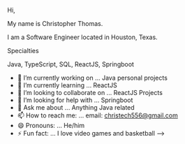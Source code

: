 Hi,

My name is Christopher Thomas. 

I am a Software Engineer located in Houston, Texas.
 
Specialties 

Java, TypeScript, SQL, ReactJS, Springboot

- 🔭 I’m currently working on ... Java personal projects
- 🌱 I’m currently learning ... ReactJS
- 👯 I’m looking to collaborate on ... ReactJS Projects
- 🤔 I’m looking for help with ... Springboot
- 💬 Ask me about ... Anything Java related
- 📫 How to reach me: ... email: christech556@gmail.com
- 😄 Pronouns: ... He/him
- ⚡ Fun fact: ... I love video games and basketball 
-->
